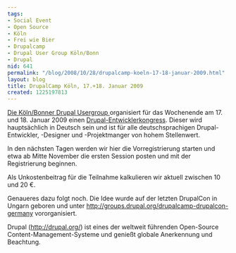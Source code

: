 ```yaml
---
tags:
- Social Event
- Open Source
- Köln
- Frei wie Bier
- Drupalcamp
- Drupal User Group Köln/Bonn
- Drupal
nid: 641
permalink: "/blog/2008/10/28/drupalcamp-koeln-17-18-januar-2009.html"
layout: blog
title: DrupalCamp Köln, 17.+18. Januar 2009
created: 1225197813
---
```

<p><a href="http://groups.drupal.org/koeln-bonn">Die K&ouml;ln/Bonner Drupal Usergroup </a>organisiert f&uuml;r das Wochenende am 17. und 18. Januar 2009 einen <a href="http://www.drupalcamp.de">Drupal-Entwicklerkongress</a>. Dieser wird haupts&auml;chlich in Deutsch sein und ist f&uuml;r alle deutschsprachigen Drupal-Entwickler, -Designer und -Projektmanger von hohem Stellenwert.</p>
<p>In den n&auml;chsten Tagen werden wir hier die Vorregistrierung starten und etwa ab Mitte November die ersten Session posten und mit der Registrierung beginnen.</p>
<p>Als Unkostenbeitrag f&uuml;r die Teilnahme kalkulieren wir aktuell zwischen 10 und 20 &euro;.</p>
<p>Genaueres dazu folgt noch.  Die Idee wurde auf der letzten DrupalCon in Ungarn geboren und unter <a href="http://groups.drupal.org/drupalcamp-drupalcon-germany">http://groups.drupal.org/drupalcamp-drupalcon-germany</a> vororganisiert.</p>
<p>Drupal (<a href="http://drupal.org/">http://drupal.org/</a>) ist eines der weltweit f&uuml;hrenden Open-Source Content-Management-Systeme und genie&szlig;t globale Anerkennung und Beachtung.</p>
<!--break-->
